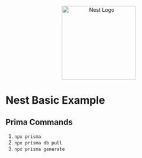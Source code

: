 <p align="center">
  <a href="http://nestjs.com/" target="blank"><img src="https://nestjs.com/img/logo-small.svg" width="200" alt="Nest Logo" /></a>
</p>

# Nest Basic Example

## Prima Commands

1. ```npx prisma```
2. ```npx prisma db pull```
3. ```npx prisma generate```